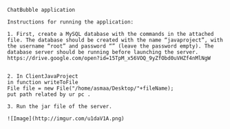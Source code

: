 

    ChatBubble application
    
    Instructions for running the application:
   
    1. First, create a MySQL database with the commands in the attached file. The database should be created with the name “javaproject”, with the username “root” and password “” (leave the password empty). The database server should be running before launching the server.
    https://drive.google.com/open?id=15TpM_x56VOQ_9yZfObd0uVHZf4nMlNgW
    
    
    2. In ClientJavaProject
    in function writeToFile
    File file = new File("/home/asmaa/Desktop/"+fileName);
    put path related by ur pc .
    
    3. Run the jar file of the server.  
    
    ![Image](http://imgur.com/u1daV1A.png)
